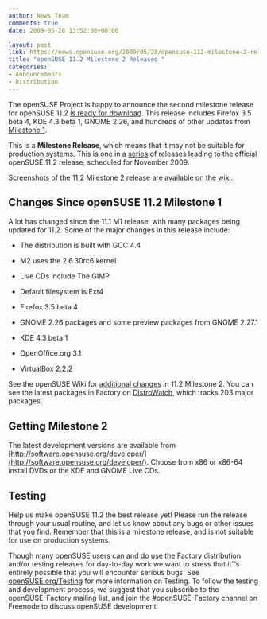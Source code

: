 ```yaml
---
author: News Team
comments: true
date: 2009-05-28 13:52:08+00:00

layout: post
link: https://news.opensuse.org/2009/05/28/opensuse-112-milestone-2-released/
title: "openSUSE 11.2 Milestone 2 Released "
categories:
- Announcements
- Distribution
---
```

The openSUSE Project is happy to announce the second milestone release for openSUSE 11.2 [is ready for download](http://software.opensuse.org/developer). This release includes Firefox 3.5 beta 4, KDE 4.3 beta 1, GNOME 2.26, and hundreds of other updates from [Milestone 1](https://news.opensuse.org/2009/04/24/opensuse-112-milestone-1-released/).

This is a **Milestone Release**, which means that it may not be suitable for production systems. This is one in a [series](http://en.opensuse.org/Roadmap) of releases leading to the official openSUSE 11.2 release, scheduled for November 2009.

Screenshots of the 11.2 Milestone 2 release [are available on the wiki](http://en.opensuse.org/Screenshots/11.2_Milestones).


## Changes Since openSUSE 11.2 Milestone 1


A lot has changed since the 11.1 M1 release, with many packages being updated for 11.2. Some of the major changes in this release include:



	
  * The distribution is built with GCC 4.4

	
  * M2 uses the 2.6.30rc6 kernel

	
  * Live CDs include The GIMP

	
  * Default filesystem is Ext4

	
  * Firefox 3.5 beta 4

	
  * GNOME 2.26 packages and some preview packages from GNOME 2.27.1

	
  * KDE 4.3 beta 1

	
  * OpenOffice.org 3.1

	
  * VirtualBox 2.2.2


See the openSUSE Wiki for [additional changes](http://en.opensuse.org/Factory/News#Changes_between_openSUSE_11.2_Milestone_1_and_Milestone_2) in 11.2 Milestone 2. You can see the latest packages in Factory on [DistroWatch](http://distrowatch.com/table.php?distribution=suse), which tracks 203 major packages.


## Getting Milestone 2


The latest development versions are available from [http://software.opensuse.org/developer/](http://software.opensuse.org/developer/). Choose from x86 or x86-64 install DVDs or the KDE and GNOME Live CDs.


## Testing


Help us make openSUSE 11.2 the best release yet! Please run the release through your usual routine, and let us know about any bugs or other issues that you find. Remember that this is a milestone release, and is not suitable for use on production systems.

Though many openSUSE users can and do use the Factory distribution and/or testing releases for day-to-day work we want to stress that it™s entirely possible that you will encounter serious bugs. See [openSUSE.org/Testing](http://en.opensuse.org/Testing) for more information on Testing. To follow the testing and development process, we suggest that you subscribe to the openSUSE-Factory mailing list, and join the #openSUSE-Factory channel on Freenode to discuss openSUSE development.		
